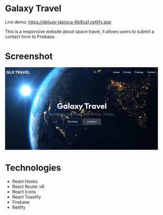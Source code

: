 # Galaxy Travel

Live demo: https://deluxe-tapioca-6b9ca1.netlify.app

This is a responsive website about space travel, it allows users to submit a contact form to Firebase.

# Screenshot

![](src/assets/main-page.png)

# Technologies

- React Hooks
- React Router v6
- React Icons
- React Toastify
- Firebase
- Netlify
